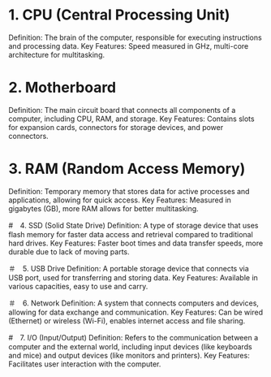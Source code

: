 # 1. CPU (Central Processing Unit)
Definition: The brain of the computer, responsible for executing instructions and processing data.
Key Features: Speed measured in GHz, multi-core architecture for multitasking.

# 2. Motherboard
Definition: The main circuit board that connects all components of a computer, including CPU, RAM, and storage.
Key Features: Contains slots for expansion cards, connectors for storage devices, and power connectors.

# 3. RAM (Random Access Memory)
Definition: Temporary memory that stores data for active processes and applications, allowing for quick access.
Key Features: Measured in gigabytes (GB), more RAM allows for better multitasking.

#　4. SSD (Solid State Drive)
Definition: A type of storage device that uses flash memory for faster data access and retrieval compared to traditional hard drives.
Key Features: Faster boot times and data transfer speeds, more durable due to lack of moving parts.

＃　5. USB Drive
Definition: A portable storage device that connects via USB port, used for transferring and storing data.
Key Features: Available in various capacities, easy to use and carry.

＃　6. Network
Definition: A system that connects computers and devices, allowing for data exchange and communication.
Key Features: Can be wired (Ethernet) or wireless (Wi-Fi), enables internet access and file sharing.

#　7. I/O (Input/Output)
Definition: Refers to the communication between a computer and the external world, including input devices (like keyboards and mice) and output devices (like monitors and printers).
Key Features: Facilitates user interaction with the computer.

